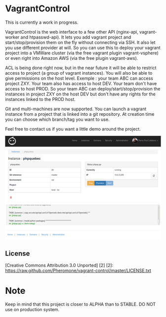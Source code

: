 # VagrantControl

This is currently a work in progress. 

VagrantControl is the web interface to a few other API (nginx-api, vagrant-worker and htpasswd-api). 
It lets you add vagrant project and start/stop/provision them on the fly without connecting via SSH.
It also let you use different provider at will. So you can use this to deploy your vagrant project into 
a VMWare cluster (via the free vagrant plugin vagrant-vsphere) or even right into Amazon AWS (via the free plugin
vagrant-aws).

ACL is being done right now, but in the near future it will be able to restrict access to project (a group of vagrant
instances). You will also be able to give permissions on the host level.
Exemple : your team ABC can access project ZXY. Your team also has access to host DEV. Your team don't have access to host
PROD.
So your team ABC can deploy/start/stop/provision the instances in project ZXY on the host DEV but don't have any
rights for the instances linked to the PROD host.


Git and multi-machines are now supported. You can launch a vagrant instance from a project that is linked 
into a git repository. At creation time you can choose which branch/tag you want to use.

Feel free to contact us if you want a little demo around the project.

![Vagrant-Control](v0.1.0.png)

## License

[Creative Commons Attribution 3.0 Unported] [2]
  [2]: https://raw.github.com/Pheromone/vagrant-control/master/LICENSE.txt

# Note 

Keep in mind that this project is closer to ALPHA than to STABLE. DO NOT use on production system.
